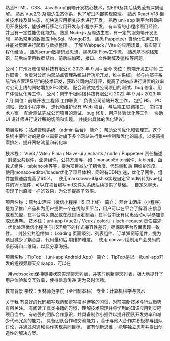 熟悉HTML、CSS、JavaScript前端开发核心技术，对ES6及其后续规范有深刻理解。
熟悉 Vue2/3 及周边生态体系，也了解过内部实现原理。
熟悉 React V18  相关技术栈及其生态，能快速应用相关技术进行开发。
熟悉 uni-app 跨平台移动应用开发技术，能够进行移动应用开发与小程序开发。
有丰富的小程序项目经验，并且有一定性能优化能力。
熟悉 Node.js 及周边生态，有一定的服务端开发思想，熟悉常用的数据库 MySql、MongoDB。
熟悉 Puppeteer 自动化任务工具，并能对页面进行爬取与数据整理 。
了解 Webpack / Vite 的应用场景，有实际工程化经验 。
熟悉scrum敏捷研发思想，熟悉Git Flow工作流。
熟悉基本⽹络知识，前后端常⽤数据结构，前后端加密，接⼝、⽂件跨域及鉴权等问题。


公司：广州万域信息科技有限公司   2023 年 9 月~ 至今
岗位：前端开发工程师
工作职责：
    负责对公司内部站点管理系统进行功能开发，维护系统。
    参与内部子系统“站点管理系统”的技术研发，获取公司内部好评，提高了对站点进行设置的效率
    对公司上线的网站增加SEO效果。
    配合测试完成公司项目的测试、bug 修复、用户体验优化等工作。
公司：南宁千极网络科技有限公司   2022 年 9 月~ 2023 年 7 月
岗位：前端开发工程师
工作职责：
    负责公司前端开发工作， 包括 H5、 PC 网站、微信小程序等， 迭代和维护现有 Web 项目。
    与后端工联调接口， 商讨技术方案。
    配合测试完成公司项目的测试、bug 修复、用户体验优化等工作。
    协助 UI 设计师进行设计稿的切图和实现， 并提出具体的优化建议。

项目名称 ：站点管理系统 （admin 后台） 
简介： 帮助公司优化和管理其。这个系统主要针对的是企业需要对旗下多个网站进行集中控制和优化的需求，以提高搜索排名、提升网站流量和转化率

技术栈： Vue3 / Vite / Pinia / Naive-ui / echarts / node / Puppeteer
责任描述:
. 封装公共组件，业务组件，公共方法等，如：monacoEditor组件、table组、函数式组件，tablehook等等，提为项目减少了耦合度、代码量和后 期维护难度。
. 使用monaco-editor/loader优化了项目体积，同时有CDN加速，优化了网络，组件加载速度提高了60%。
. 使用markdown-it与shiki实现自定义md转转为vue组件的Vite插件，可以在项目编写md文件为系统后续提供了基础。
. 自定义聊天，实现了也原版一样的效果，为公司提高了效率。


项目名称 ：燕台山酒庄（微信小程序 H5  已上线） 
简介： 燕台山酒庄（小程序）是为了推广产品和为用户提供一个在线购买平台，用户可以在平台了解酒 
庄信息或者加盟，在平台购买商品或在线封坛定制酒，在平台中还有优惠活动可以参加领取优惠卷。
技术栈：uni-app (Vue2) / Veux / colorUi  / luch-request
责任描述:
. 优化处理微信小程序与H5环境下的样式兼容性差异，确保跨平台界面表现一致性。
. 封装公共组件如： Loading 页面级别、列表组件、订单弹窗等组件，提为项目减少了耦合度、代码量和后 期维护难度。
. 使用 canvas 绘制用户会员码的条形码和二维码，以及分享海报。


项目名称：TipTop （uni-app Android App）
简介： TipTop是以一款uni-app开发的短视频聊天交友app，可以在

. 用websocket保持链接状态实现聊天列表，并实时刷新聊天列表，极大地提升了用户体验和交互效率，使得信息传递
更为及时流畅。

教育背景
学校：玉林师范学院（全日制本科）             专业：计算机科学与技术

关于我
    有良好的代码编写规范和撰写技术博客的习惯，对前端新技术与行业趋势有所关注。
    有阅读工具类书籍的习惯，理解技术原理并将学到的知识应用到实际项目当中。
    有较强的团队合作意识，并具备制作小插件以提升团队开发效率和减少代码冗余的能力。
    具备团队合作和交流能力 ，善于与他人合作并积极参与团队讨论，并通过沟通和协作实现共同目标。
    富有创新思维 ，能够独立思考并提出创造性的解决方案。
